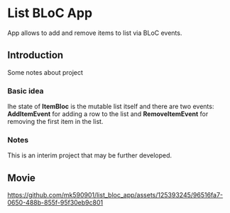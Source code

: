 # List BLoC App

App allows to add and remove items to list via BLoC events.

## Introduction
Some notes about project
### Basic idea
Ihe state of __ItemBloc__ is the mutable list itself and there are two events: __AddItemEvent__ for adding a row to the list and __RemoveItemEvent__ for removing the first item in the list.
### Notes
This is an interim project that may be further developed.
## Movie
https://github.com/mk590901/list_bloc_app/assets/125393245/96516fa7-0650-488b-855f-95f30eb9c801


